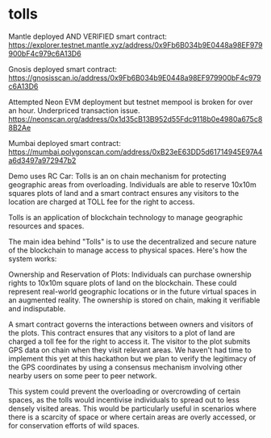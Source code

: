 # tolls

Mantle deployed AND VERIFIED smart contract: https://explorer.testnet.mantle.xyz/address/0x9Fb6B034b9E0448a98EF979900bF4c979c6A13D6

Gnosis deployed smart contract: https://gnosisscan.io/address/0x9Fb6B034b9E0448a98EF979900bF4c979c6A13D6

Attempted Neon EVM deployment but testnet mempool is broken for over an hour. Underpriced transaction issue. https://neonscan.org/address/0x1d35cB13B952d55Fdc9118b0e4980a675c88B2Ae

Mumbai deployed smart contract: https://mumbai.polygonscan.com/address/0xB23eE63DD5d61714945E97A4a6d3497a972947b2

Demo uses RC Car: Tolls is an on chain mechanism for protecting geographic areas from overloading. Individuals are able to reserve 10x10m squares plots of land and a smart contract ensures any visitors to the location are charged at TOLL fee for the right to access.

Tolls is an application of blockchain technology to manage geographic resources and spaces.

The main idea behind "Tolls" is to use the decentralized and secure nature of the blockchain to manage access to physical spaces. Here's how the system works:

Ownership and Reservation of Plots: Individuals can purchase ownership rights to 10x10m square plots of land on the blockchain. These could represent real-world geographic locations or in the future virtual spaces in an augmented reality. The ownership is stored on chain, making it verifiable and indisputable.

A smart contract governs the interactions between owners and visitors of the plots. This contract ensures that any visitors to a plot of land are charged a toll fee for the right to access it. The visitor to the plot submits GPS data on chain when they visit relevant areas. We haven't had time to implement this yet at this hackathon but we plan to verify the legitimacy of the GPS coordinates by using a consensus mechanism involving other nearby users on some peer to peer network.

This system could prevent the overloading or overcrowding of certain spaces, as the tolls would incentivise individuals to spread out to less densely visited areas. This would be particularly useful in scenarios where there is a scarcity of space or where certain areas are overly accessed, or for conservation efforts of wild spaces.
